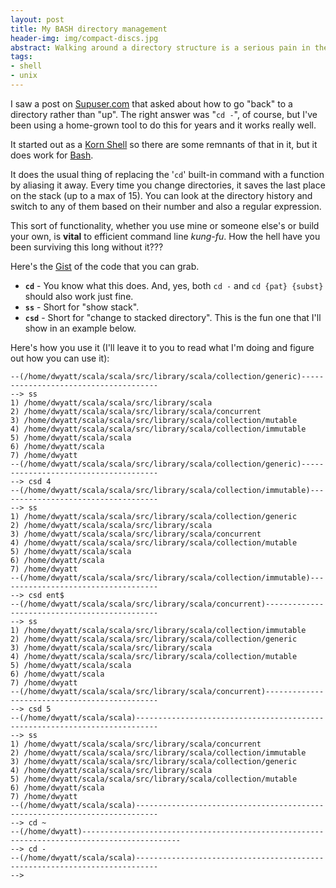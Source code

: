 ```yaml
---
layout: post
title: My BASH directory management
header-img: img/compact-discs.jpg
abstract: Walking around a directory structure is a serious pain in the ass, unless you've got a way to navigate the history of that traversal with ease.
tags:
- shell
- unix
---
```

I saw a post on [Supuser.com](http://superuser.com/questions/324512/cd-option-to-go-back-rather-than-up) that asked about how to go "back" to a directory rather than "up". The right answer was "`cd -`", of course, but I've been using a home-grown tool to do this for years and it works really well.

It started out as a [Korn Shell](http://www.kornshell.com/ "Watch your eyes when you click that link... whoah, what an ugly website.") so there are some remnants of that in it, but it does work for [Bash](http://www.gnu.org/s/bash/).

It does the usual thing of replacing the '`cd`' built-in command with a function by aliasing it away. Every time you change directories, it saves the last place on the stack (up to a max of 15). You can look at the directory history and switch to any of them based on their number and also a regular expression.

This sort of functionality, whether you use mine or someone else's or build your own, is **vital** to efficient command line *kung-fu*. How the hell have you been surviving this long without it???

Here's the [Gist](https://gist.github.com/1154129) of the code that you can grab.

- **`cd`** - You know what this does. And, yes, both `cd -` and `cd {pat} {subst}` should also work just fine.
- **`ss`** - Short for "show stack".
- **`csd`** - Short for "change to stacked directory". This is the fun one that I'll show in an example below.

Here's how you use it (I'll leave it to you to read what I'm doing and figure out how you can use it):

    --(/home/dwyatt/scala/scala/src/library/scala/collection/generic)--------------------------------------
    --> ss
    1) /home/dwyatt/scala/scala/src/library/scala
    2) /home/dwyatt/scala/scala/src/library/scala/concurrent
    3) /home/dwyatt/scala/scala/src/library/scala/collection/mutable
    4) /home/dwyatt/scala/scala/src/library/scala/collection/immutable
    5) /home/dwyatt/scala/scala
    6) /home/dwyatt/scala
    7) /home/dwyatt
    --(/home/dwyatt/scala/scala/src/library/scala/collection/generic)--------------------------------------
    --> csd 4
    --(/home/dwyatt/scala/scala/src/library/scala/collection/immutable)------------------------------------
    --> ss
    1) /home/dwyatt/scala/scala/src/library/scala/collection/generic
    2) /home/dwyatt/scala/scala/src/library/scala
    3) /home/dwyatt/scala/scala/src/library/scala/concurrent
    4) /home/dwyatt/scala/scala/src/library/scala/collection/mutable
    5) /home/dwyatt/scala/scala
    6) /home/dwyatt/scala
    7) /home/dwyatt
    --(/home/dwyatt/scala/scala/src/library/scala/collection/immutable)------------------------------------
    --> csd ent$
    --(/home/dwyatt/scala/scala/src/library/scala/concurrent)----------------------------------------------
    --> ss
    1) /home/dwyatt/scala/scala/src/library/scala/collection/immutable
    2) /home/dwyatt/scala/scala/src/library/scala/collection/generic
    3) /home/dwyatt/scala/scala/src/library/scala
    4) /home/dwyatt/scala/scala/src/library/scala/collection/mutable
    5) /home/dwyatt/scala/scala
    6) /home/dwyatt/scala
    7) /home/dwyatt
    --(/home/dwyatt/scala/scala/src/library/scala/concurrent)----------------------------------------------
    --> csd 5
    --(/home/dwyatt/scala/scala)---------------------------------------------------------------------------
    --> ss
    1) /home/dwyatt/scala/scala/src/library/scala/concurrent
    2) /home/dwyatt/scala/scala/src/library/scala/collection/immutable
    3) /home/dwyatt/scala/scala/src/library/scala/collection/generic
    4) /home/dwyatt/scala/scala/src/library/scala
    5) /home/dwyatt/scala/scala/src/library/scala/collection/mutable
    6) /home/dwyatt/scala
    7) /home/dwyatt
    --(/home/dwyatt/scala/scala)---------------------------------------------------------------------------
    --> cd ~
    --(/home/dwyatt)--------------------------------------------------------------------------------------------
    --> cd -
    --(/home/dwyatt/scala/scala)---------------------------------------------------------------------------
    --> 
